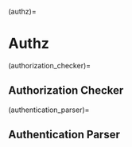 (authz)=
# **Authz**

(authorization_checker)=
## Authorization Checker

(authentication_parser)=
## Authentication Parser
